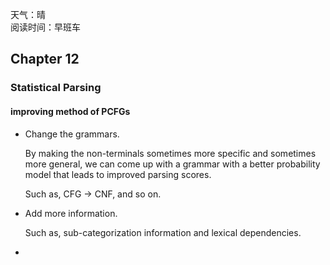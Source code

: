 天气：晴<br>阅读时间：早班车

## Chapter 12

### Statistical Parsing

#### improving method of PCFGs

+ Change the grammars.

  By making the non-terminals sometimes more specific and sometimes more general, we can come up with a grammar with a better probability model that leads to improved parsing scores.

  Such as, CFG -> CNF, and so on.

+ Add more information.

  Such as, sub-categorization information and lexical dependencies.

+ 

























